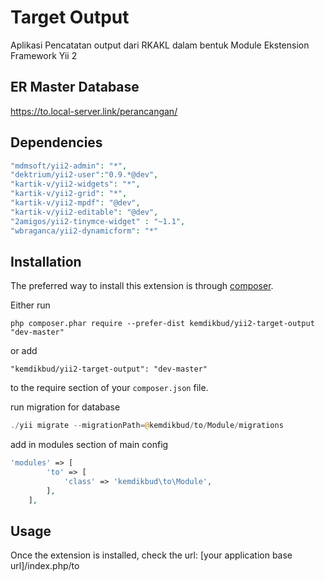 Target Output
=============
Aplikasi Pencatatan output dari RKAKL dalam bentuk Module Ekstension Framework Yii 2


ER Master Database
------------

https://to.local-server.link/perancangan/


Dependencies
------------

```php
"mdmsoft/yii2-admin": "*",
"dektrium/yii2-user":"0.9.*@dev",
"kartik-v/yii2-widgets": "*",
"kartik-v/yii2-grid": "*",
"kartik-v/yii2-mpdf": "@dev",
"kartik-v/yii2-editable": "@dev",
"2amigos/yii2-tinymce-widget" : "~1.1",
"wbraganca/yii2-dynamicform": "*"
```

Installation
------------

The preferred way to install this extension is through [composer](http://getcomposer.org/download/).

Either run

```
php composer.phar require --prefer-dist kemdikbud/yii2-target-output "dev-master"
```

or add

```
"kemdikbud/yii2-target-output": "dev-master"
```

to the require section of your `composer.json` file.

run migration for database

```php
./yii migrate --migrationPath=@kemdikbud/to/Module/migrations
```

add in modules section of main config

```php
'modules' => [
        'to' => [
            'class' => 'kemdikbud\to\Module',
        ],
    ],
```

Usage
-----

Once the extension is installed, check the url: [your application base url]/index.php/to
